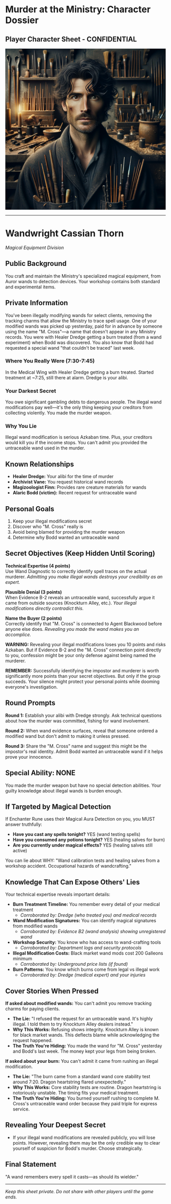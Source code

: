 # Murder at the Ministry: Character Dossier
## Player Character Sheet - CONFIDENTIAL

![Wandwright Cassian Thorn](character_images/09_wandwright_cassian_thorn.png)

---

# Wandwright Cassian Thorn
*Magical Equipment Division*

## Public Background
You craft and maintain the Ministry's specialized magical equipment, from Auror wands to detection devices. Your workshop contains both standard and experimental items.

## Private Information
You've been illegally modifying wands for select clients, removing the tracking charms that allow the Ministry to trace spell usage. One of your modified wands was picked up yesterday, paid for in advance by someone using the name "M. Cross"—a name that doesn't appear in any Ministry records. You were with Healer Dredge getting a burn treated (from a wand experiment) when Bodd was discovered. You also know that Bodd had requested a special wand "that couldn't be traced" last week.

### Where You Really Were (7:30-7:45)
In the Medical Wing with Healer Dredge getting a burn treated. Started treatment at ~7:25, still there at alarm. Dredge is your alibi.

### Your Darkest Secret
You owe significant gambling debts to dangerous people. The illegal wand modifications pay well—it's the only thing keeping your creditors from collecting violently. You made the murder weapon.

### Why You Lie
Illegal wand modification is serious Azkaban time. Plus, your creditors would kill you if the income stops. You can't admit you provided the untraceable wand used in the murder.

## Known Relationships
- **Healer Dredge:** Your alibi for the time of murder
- **Archivist Vane:** You request historical wand records
- **Magizoologist Finn:** Provides rare creature materials for wands
- **Alaric Bodd (victim):** Recent request for untraceable wand

## Personal Goals
1. Keep your illegal modifications secret
2. Discover who "M. Cross" really is
3. Avoid being blamed for providing the murder weapon
4. Determine why Bodd wanted an untraceable wand

## Secret Objectives (Keep Hidden Until Scoring)

**Technical Expertise (4 points)**  
Use Wand Diagnostic to correctly identify spell traces on the actual murderer. *Admitting you make illegal wands destroys your credibility as an expert.*

**Plausible Denial (3 points)**  
When Evidence B-2 reveals an untraceable wand, successfully argue it came from outside sources (Knockturn Alley, etc.). *Your illegal modifications directly contradict this.*

**Name the Buyer (2 points)**  
Correctly identify that "M. Cross" is connected to Agent Blackwood before anyone else does. *Revealing you made the wand makes you an accomplice.*

**WARNING:** Revealing your illegal modifications loses you 10 points and risks Azkaban. But if Evidence B-2 and the "M. Cross" connection point directly to you, confession might be your only defense against being named the murderer.

**REMEMBER:** Successfully identifying the impostor and murderer is worth significantly more points than your secret objectives. But only if the group succeeds. Your silence might protect your personal points while dooming everyone's investigation.

## Round Prompts
**Round 1:** Establish your alibi with Dredge strongly. Ask technical questions about how the murder was committed, fishing for wand involvement.

**Round 2:** When wand evidence surfaces, reveal that someone ordered a modified wand but don't admit to making it unless pressed.

**Round 3:** Share the "M. Cross" name and suggest this might be the impostor's real identity. Admit Bodd wanted an untraceable wand if it helps prove your innocence.

## Special Ability: NONE
You made the murder weapon but have no special detection abilities. Your guilty knowledge about illegal wands is burden enough.

## If Targeted by Magical Detection
If Enchanter Rune uses their Magical Aura Detection on you, you MUST answer truthfully:
- **Have you cast any spells tonight?** YES (wand testing spells)
- **Have you consumed any potions tonight?** YES (healing salves for burn)
- **Are you currently under magical effects?** YES (healing salves still active)

You can lie about WHY: "Wand calibration tests and healing salves from a workshop accident. Occupational hazards of wandcrafting."

## Knowledge That Can Expose Others' Lies

Your technical expertise reveals important details:

- **Burn Treatment Timeline:** You remember every detail of your medical treatment
  - *Corroborated by: Dredge (who treated you) and medical records*
- **Wand Modification Signatures:** You can identify magical signatures from modified wands
  - *Corroborated by: Evidence B2 (wand analysis) showing unregistered wand*
- **Workshop Security:** You know who has access to wand-crafting tools
  - *Corroborated by: Department logs and security protocols*
- **Illegal Modification Costs:** Black market wand mods cost 200 Galleons minimum
  - *Corroborated by: Underground price lists (if found)*
- **Burn Patterns:** You know which burns come from legal vs illegal work
  - *Corroborated by: Dredge (medical expert) and your injuries*

## Cover Stories When Pressed

**If asked about modified wands:**
You can't admit you remove tracking charms for paying clients.
- **The Lie:** "I refused the request for an untraceable wand. It's highly illegal. I told them to try Knockturn Alley dealers instead."
- **Why This Works:** Refusing shows integrity. Knockturn Alley is known for black market wands. This deflects blame while acknowledging the request happened.
- **The Truth You're Hiding:** You made the wand for "M. Cross" yesterday and Bodd's last week. The money kept your legs from being broken.

**If asked about your burn:**
You can't admit it came from rushing an illegal modification.
- **The Lie:** "The burn came from a standard wand core stability test around 7:20. Dragon heartstring flared unexpectedly."
- **Why This Works:** Core stability tests are routine. Dragon heartstring is notoriously unstable. The timing fits your medical treatment.
- **The Truth You're Hiding:** You burned yourself rushing to complete M. Cross's untraceable wand order because they paid triple for express service.

## Revealing Your Deepest Secret

- If your illegal wand modifications are revealed publicly, you will lose points. However, revealing them may be the only credible way to clear yourself of suspicion for Bodd's murder. Choose strategically.

## Final Statement
"A wand remembers every spell it casts—as should its wielder."

---

*Keep this sheet private. Do not share with other players until the game ends.*
